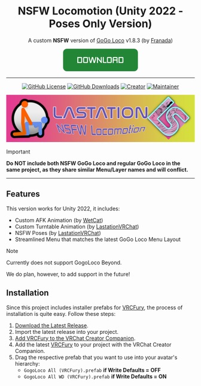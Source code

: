 <div align="center">

# NSFW Locomotion (Unity 2022 - Poses Only Version)

A custom **NSFW** version of [GoGo Loco](https://teeth-fetch-gdl.craft.me/CxY701Ne9Ng5Ev) v1.8.3 (by [Franada](https://twitter.com/franadaVRC))

[![Download Now](https://github.com/LastationVRChat/NSFW-Locomotion/blob/main/media/Download_Button.png)](https://github.com/LastationVRChat/NSFW-Locomotion/releases/download/v1.8.3-NSFW-1.0.1/NSFW.Locomotion-v1.8.3-NSFW-1.0.1-Poses-Only.unitypackage)

---------------------------------------

[![GitHub License](https://img.shields.io/github/license/LastationVRChat/NSFW-Locomotion?style=for-the-badge&labelColor=c92078&color=e33b92)](https://github.com/LastationVRChat/NSFW-Locomotion/blob/main/LICENSE)
[![GitHub Downloads](https://img.shields.io/github/downloads/LastationVRChat/NSFW-Locomotion/total?style=for-the-badge&labelColor=c92078&color=e33b92)](https://github.com/LastationVRChat/NSFW-Locomotion/releases/latest)
[![Creator](https://img.shields.io/badge/Created%20By-Drake-696969?style=for-the-badge&labelColor=c92078&color=e33b92)](https://vrchat.com/home/user/usr_415fe19c-5030-429a-a6af-2121e304010e)
[![Maintainer](https://img.shields.io/badge/Maintained%20By-KuryKat-696969?style=for-the-badge&labelColor=c92078&color=e33b92)](https://vrchat.com/home/user/usr_88edd638-41f7-4b86-81d2-425589e38828)

![NSFW Locomotion Banner](https://github.com/LastationVRChat/NSFW-Locomotion/blob/main/media/NSFWLocomotionBanner.png)

</div>

> [!IMPORTANT]
> **Do NOT include both NSFW GoGo Loco and regular GoGo Loco in the same project, as they share similar Menu/Layer names and will conflict.**

---------------------------------------

## Features

This version works for Unity 2022, it includes:

- Custom AFK Animation (by [WetCat](https://wetcat.gumroad.com/))
- Custom Turntable Animation (by [LastationVRChat](https://github.com/LastationVRChat/))
- NSFW Poses (by [LastationVRChat](https://github.com/LastationVRChat/))
- Streamlined Menu that matches the latest GoGo Loco Menu Layout

> [!NOTE]
> Currently does not support GogoLoco Beyond.
>
> We do plan, however, to add support in the future!

## Installation

Since this project includes installer prefabs for [VRCFury](https://vrcfury.com/), the process of installation is quite easy. Follow these steps:

1. [Download the Latest Release](https://github.com/LastationVRChat/NSFW-Locomotion/releases/latest).
2. Import the latest release into your project.
3. [Add VRCFury to the VRChat Creator Companion](https://vrcfury.com/download).
4. Add the latest [VRCFury](https://vrcfury.com/) to your project with the VRChat Creator Companion.
5. Drag the respective prefab that you want to use into your avatar's hierarchy:
   - `GogoLoco All (VRCFury).prefab` **if Write Defaults = OFF**
   - `GogoLoco All WD (VRCFury).prefab` **if Write Defaults = ON**
